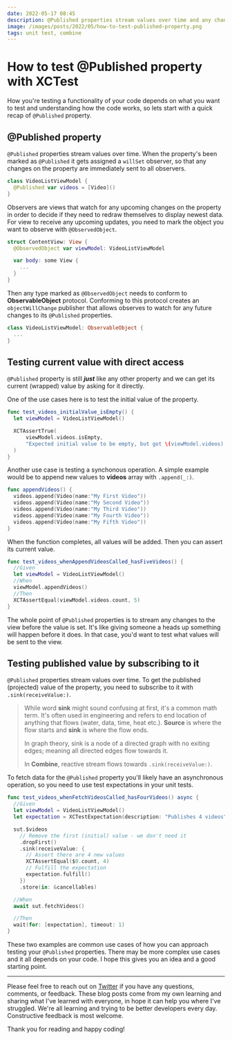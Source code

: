 ```yaml
---
date: 2022-05-17 08:45
description: @Published properties stream values over time and any changes on the property are immediately sent to all observers. Let's recap how the property works and then we'll take a look at how we can test @Published properties using Apple's testing framework - XCTest. 
image: /images/posts/2022/05/how-to-test-published-property.png
tags: unit test, combine
---
```


# How to test @Published property with XCTest

How you're testing a functionality of your code depends on what you want to test and understanding how the code works, so lets start with a quick recap of `@Published` property.

## @Published property

`@Published` properties stream values over time. When the property's been marked as `@Published` it gets assigned a `willSet` observer, so that any changes on the property are immediately sent to all observers.

```swift
class VideoListViewModel {
  @Published var videos = [Video]()
}
```

Observers are views that watch for any upcoming changes on the property in order to decide if they need to redraw themselves to display newest data. For view to receive any upcoming updates, you need to mark the object you want to observe with `@ObservedObject`.

```swift
struct ContentView: View {
  @ObservedObject var viewModel: VideoListViewModel

  var body: some View {
    ...
  }
}
```

Then any type marked as `@ObservedObject` needs to conform to **ObservableObject** protocol. Conforming to this protocol creates an `objectWillChange` publisher that allows observes to watch for any future changes to its `@Published` properties.

```swift
class VideoListViewModel: ObservableObject {
  ...
}
```

## Testing current value with direct access

`@Published` property is still ***just*** like any other property and we can get its current (wrapped) value by asking for it directly.

One of the use cases here is to test the initial value of the property. 

```swift
func test_videos_initialValue_isEmpty() {
  let viewModel = VideoListViewModel()

  XCTAssertTrue(
      viewModel.videos.isEmpty,
      "Expected initial value to be empty, but got \(viewModel.videos)."
  )
}
```

Another use case is testing a synchonous operation. A simple example would be to append new values to **videos** array with `.append(_:)`. 

```swift
func appendVideos() {
  videos.append(Video(name:"My First Video"))
  videos.append(Video(name:"My Second Video"))
  videos.append(Video(name:"My Third Video"))
  videos.append(Video(name:"My Fourth Video"))
  videos.append(Video(name:"My Fifth Video"))
}
```

When the function completes, all values will be added. Then you can assert its current value. 

```swift
func test_videos_whenAppendVideosCalled_hasFiveVideos() {
  //Given
  let viewModel = VideoListViewModel()
  //When
  viewModel.appendVideos()
  //Then
  XCTAssertEqual(viewModel.videos.count, 5)
}
```

The whole point of `@Published` properties is to stream any changes to the view before the value is set. It's like giving someone a heads up something will happen before it does. In that case, you'd want to test what values will be sent to the view.

## Testing published value by subscribing to it

`@Published` properties stream values over time. To get the published (projected) value of the property, you need to subscribe to it with `.sink(receiveValue:)`.

> While word **sink** might sound confusing at first, it's a common math term. It's often used in engineering and refers to end location of anything that flows (water, data, time, heat etc.). **Source** is where the flow starts and **sink** is where the flow ends.
>
> In graph theory, sink is a node of a directed graph with no exiting edges; meaning all directed edges flow towards it.
>
> In **Combine**, reactive stream flows towards `.sink(receiveValue:)`. 

To fetch data for the `@Published` property you'll likely have an asynchronous operation, so you need to use test expectations in your unit tests.

```swift
func test_videos_whenFetchVideosCalled_hasFourVideos() async {
  //Given
  let viewModel = VideoListViewModel()
  let expectation = XCTestExpectation(description: "Publishes 4 videos")

  sut.$videos
    // Remove the first (initial) value - we don't need it
    .dropFirst()
    .sink(receiveValue: {
      // Assert there are 4 new values
      XCTAssertEqual($0.count, 4)
      // Fulfill the expectation
      expectation.fulfill()
    })
    .store(in: &cancellables)

  //When
  await sut.fetchVideos()

  //Then
  wait(for: [expectation], timeout: 1)
}
```

These two examples are common use cases of how you can approach testing your `@Published` properties. There may be more complex use cases and it all depends on your code. I hope this gives you an idea and a good starting point. 

***

Please feel free to reach out on [Twitter](https://twitter.com/dvrzan) if you have any questions, comments, or feedback. These blog posts come from my own learning and sharing what I've learned with everyone, in hope it can help you where I've struggled. We're all learning and trying to be better developers every day. Constructive feedback is most welcome.

Thank you for reading and happy coding!
